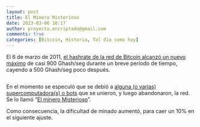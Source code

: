 ```yaml
---
layout: post
title: El Minero Misterioso
date: 2023-03-06 16:17
author: proyecto.encriptado@gmail.com
comments: true
categories: [Bitcoin, Historia, Tal día como hoy]
---
```

<!-- wp:paragraph {"style":{"elements":{"link":{"color":{"text":"#0745e3"}}}}} -->
<p class="has-link-color">El 6 de marzo de 2011, <a href="https://repositorio.espe.edu.ec/bitstream/21000/12153/1/T-ESPE-053618.pdf">el hashrate de la red de Bitcoin alcanzó un nuevo máximo</a> de casi 900 Ghash/seg durante un breve período de tiempo, cayendo a 500 Ghash/seg poco después.</p>
<!-- /wp:paragraph -->

<!-- wp:image {"id":553,"sizeSlug":"full","linkDestination":"none"} -->
<figure class="wp-block-image size-full"><img src="https://proyectobitcoin.com/wp-content/uploads/2023/03/6-de-marzo-1.png" alt="" class="wp-image-553"/></figure>
<!-- /wp:image -->

<!-- wp:paragraph {"style":{"elements":{"link":{"color":{"text":"#0745e3"}}}}} -->
<p class="has-link-color">En el momento se especuló que se debió a <a href="https://en.bitcoin.it/wiki/Category:History">alguna (o varias) supercomputadora(s) o bots</a> que se unieron, y luego abandonaron, la red. Se lo llamó “<a href="http://bitcoin.atspace.com/mysteryminer.html">El minero Misterioso</a>”. </p>
<!-- /wp:paragraph -->

<!-- wp:paragraph -->
<p>Como consecuencia, la dificultad de minado aumentó, para caer un 10% en el siguiente ajuste.</p>
<!-- /wp:paragraph -->

<!-- wp:paragraph -->
<p></p>
<!-- /wp:paragraph -->
